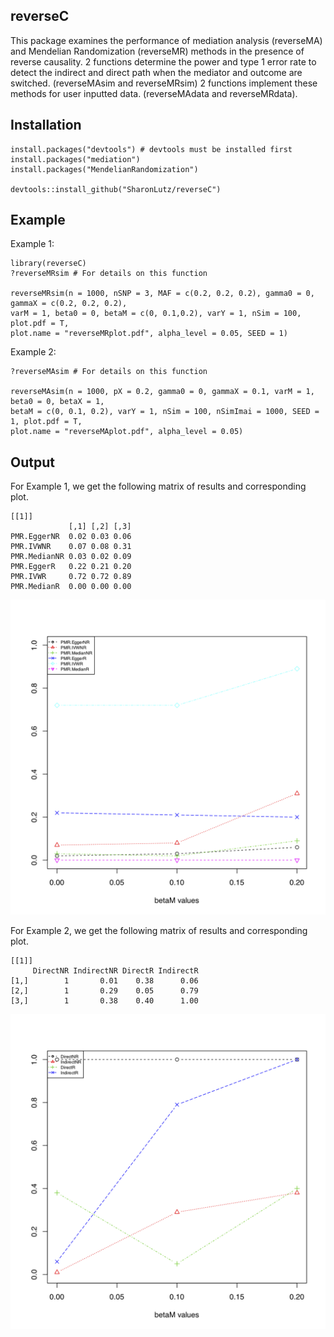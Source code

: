 ## reverseC
This package examines the performance of mediation analysis (reverseMA) and Mendelian Randomization (reverseMR) methods in the presence of reverse causality. 2 functions determine the power and type 1 error rate to detect the indirect and direct path when the mediator and outcome are switched. (reverseMAsim and reverseMRsim) 2 functions implement these methods for user inputted data. (reverseMAdata and reverseMRdata).

## Installation
```
install.packages("devtools") # devtools must be installed first
install.packages("mediation")
install.packages("MendelianRandomization")

devtools::install_github("SharonLutz/reverseC")
```

## Example
Example 1:
```
library(reverseC)
?reverseMRsim # For details on this function

reverseMRsim(n = 1000, nSNP = 3, MAF = c(0.2, 0.2, 0.2), gamma0 = 0, gammaX = c(0.2, 0.2, 0.2), 
varM = 1, beta0 = 0, betaM = c(0, 0.1,0.2), varY = 1, nSim = 100, plot.pdf = T, 
plot.name = "reverseMRplot.pdf", alpha_level = 0.05, SEED = 1)

```
Example 2:
```
?reverseMAsim # For details on this function

reverseMAsim(n = 1000, pX = 0.2, gamma0 = 0, gammaX = 0.1, varM = 1, beta0 = 0, betaX = 1, 
betaM = c(0, 0.1, 0.2), varY = 1, nSim = 100, nSimImai = 1000, SEED = 1, plot.pdf = T, 
plot.name = "reverseMAplot.pdf", alpha_level = 0.05)
```

## Output
For Example 1, we get the following matrix of results and corresponding plot.
```
[[1]]
             [,1] [,2] [,3]
PMR.EggerNR  0.02 0.03 0.06
PMR.IVWNR    0.07 0.08 0.31
PMR.MedianNR 0.03 0.02 0.09
PMR.EggerR   0.22 0.21 0.20
PMR.IVWR     0.72 0.72 0.89
PMR.MedianR  0.00 0.00 0.00
```
<img src="https://github.com/SharonLutz/reverseC/blob/master/reverseMRplot.png" width="600">

For Example 2, we get the following matrix of results and corresponding plot.

```
[[1]]
     DirectNR IndirectNR DirectR IndirectR
[1,]        1       0.01    0.38      0.06
[2,]        1       0.29    0.05      0.79
[3,]        1       0.38    0.40      1.00
```
<img src="https://github.com/SharonLutz/reverseC/blob/master/reverseMAplot.png" width="600">

